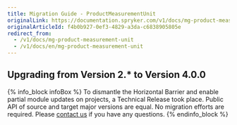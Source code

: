 ```yaml
---
title: Migration Guide - ProductMeasurementUnit
originalLink: https://documentation.spryker.com/v1/docs/mg-product-measurement-unit
originalArticleId: f4b0b927-0ef3-4829-a3da-c6838905805e
redirect_from:
  - /v1/docs/mg-product-measurement-unit
  - /v1/docs/en/mg-product-measurement-unit
---
```


## Upgrading from Version 2.* to Version 4.0.0
{% info_block infoBox %}
To dismantle the Horizontal Barrier and enable partial module updates on projects, a Technical Release took place. Public API of source and target major versions are equal. No migration efforts are required. Please [contact us](https://spryker.com/en/support/) if you have any questions.
{% endinfo_block %}
